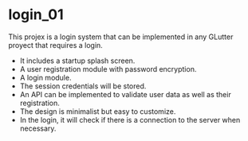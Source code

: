 # login_01

This projex is a login system that can be implemented in any GLutter proyect that requires a login.

- It includes a startup splash screen.
- A user registration module with password encryption.
- A login module.
- The session credentials will be stored.
- An API can be implemented to validate user data as well as their registration.
- The design is minimalist but easy to customize.
- In the login, it will check if there is a connection to the server when necessary.